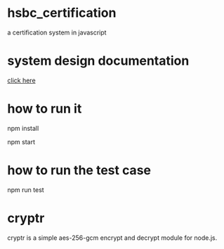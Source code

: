 # hsbc_certification
a certification system in javascript


# system design documentation

[click here](./design.md)

# how to run it

npm install

npm start

# how to run the test case
npm run test

# cryptr
cryptr is a simple aes-256-gcm encrypt and decrypt module for node.js.

